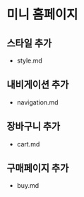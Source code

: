 # 미니 홈페이지

## 스타일 추가
- style.md

## 내비게이션 추가
- navigation.md

## 장바구니 추가
- cart.md

## 구매페이지 추가
- buy.md

